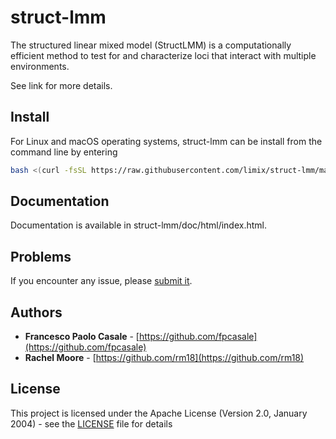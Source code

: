 # struct-lmm

The structured linear mixed model (StructLMM) is a computationally efficient method to test for and characterize loci that interact with multiple environments.

See link for more details.

## Install

For Linux and macOS operating systems, struct-lmm can be install from the
command line by entering

```bash
bash <(curl -fsSL https://raw.githubusercontent.com/limix/struct-lmm/master/install)
```

## Documentation

Documentation is available in struct-lmm/doc/html/index.html.

## Problems

If you encounter any issue, please [submit it](https://github.com/limix/struct-lmm/issues).

## Authors

* **Francesco Paolo Casale** - [https://github.com/fpcasale](https://github.com/fpcasale)
* **Rachel Moore** - [https://github.com/rm18](https://github.com/rm18)

## License

This project is licensed under the Apache License (Version 2.0, January 2004) -
see the [LICENSE](LICENSE) file for details
